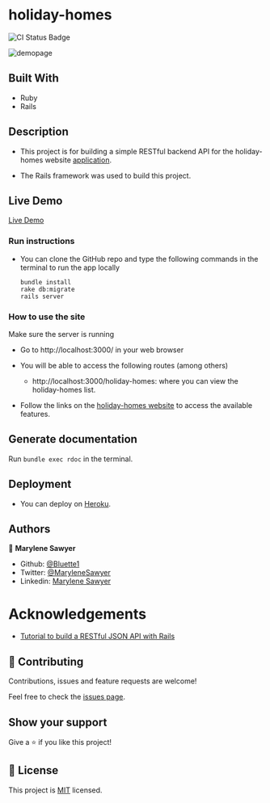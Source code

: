 # holiday-homes

![CI Status Badge](https://github.com/Bluette1/holiday-homes/workflows/Linters/badge.svg)

![demopage](./public/screenshot.png)

## Built With
- Ruby
- Rails 

## Description
- This project is for building a simple RESTful backend API for the holiday-homes website [application](https://holiday-homes-website.herokuapp.com/).

- The Rails framework was used to build this project.

## Live Demo
[Live Demo](https://holiday-homes-api.herokuapp.com/)

### Run instructions 
-  You can clone the GitHub repo and type the following commands in the terminal to run the app locally 
    ```
    bundle install
    rake db:migrate
    rails server
    ```

### How to use the site
Make sure the server is running
- Go to http://localhost:3000/ in your web browser
- You will be able to access the following routes (among others)
  - http://localhost:3000/holiday-homes: where you can view the holiday-homes list.

- Follow the links on the [holiday-homes website](https://github.com/Bluette1/holiday-homes-website) to access the available features.

## Generate documentation
Run `bundle exec rdoc` in the terminal.

## Deployment
- You can deploy on [Heroku](https://devcenter.heroku.com/categories/ruby-support).

## Authors

👤 **Marylene Sawyer**
- Github: [@Bluette1](https://github.com/Bluette1)
- Twitter: [@MaryleneSawyer](https://twitter.com/MaryleneSawyer)
- Linkedin: [Marylene Sawyer](https://www.linkedin.com/in/marylene-sawyer)

# Acknowledgements
- [Tutorial to build a RESTful JSON API with Rails](https://scotch.io/tutorials/build-a-restful-json-api-with-rails-5-part-one)

## 🤝 Contributing

Contributions, issues and feature requests are welcome!

Feel free to check the [issues page](https://github.com/Bluette1/holiday-homes/issues).

## Show your support

Give a ⭐️ if you like this project!

## 📝 License

This project is [MIT](https://opensource.org/licenses/MIT) licensed.

